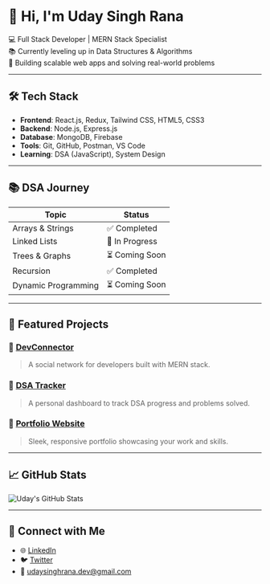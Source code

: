 # 👋 Hi, I'm Uday Singh Rana

💻 Full Stack Developer | MERN Stack Specialist  
📚 Currently leveling up in Data Structures & Algorithms  
🎯 Building scalable web apps and solving real-world problems

---

## 🛠️ Tech Stack

- **Frontend**: React.js, Redux, Tailwind CSS, HTML5, CSS3  
- **Backend**: Node.js, Express.js  
- **Database**: MongoDB, Firebase  
- **Tools**: Git, GitHub, Postman, VS Code  
- **Learning**: DSA (JavaScript), System Design

---

## 📚 DSA Journey

| Topic                 | Status         |
|----------------------|----------------|
| Arrays & Strings     | ✅ Completed    |
| Linked Lists         | 🔄 In Progress |
| Trees & Graphs       | ⏳ Coming Soon |
| Recursion            | ✅ Completed    |
| Dynamic Programming  | ⏳ Coming Soon |

---

## 📂 Featured Projects

### 🔗 [DevConnector](https://github.com/udaysinghrana/devconnector)
> A social network for developers built with MERN stack.

### 🔗 [DSA Tracker](https://github.com/udaysinghrana/dsa-tracker)
> A personal dashboard to track DSA progress and problems solved.

### 🔗 [Portfolio Website](https://github.com/udaysinghrana/portfolio)
> Sleek, responsive portfolio showcasing your work and skills.

---

## 📈 GitHub Stats

![Uday's GitHub Stats](https://github-readme-stats.vercel.app/api?username=udaysinghrana&show_icons=true&theme=radical)

---

## 💬 Connect with Me

- 🌐 [LinkedIn](https://linkedin.com/in/udaysinghrana)
- 🐦 [Twitter](https://twitter.com/uday_dev)
- 📧 udaysinghrana.dev@gmail.com
